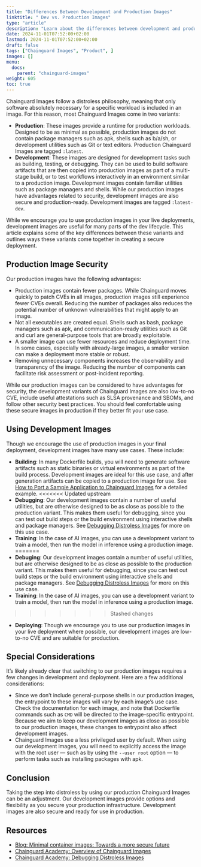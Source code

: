 ```yaml
---
title: "Differences Between Development and Production Images"
linktitle: " Dev vs. Production Images"
type: "article"
description: "Learn about the differences between development and production Chainguard Images"
date: 2024-11-01T07:52:00+02:00
lastmod: 2024-11-01T07:52:00+02:00
draft: false
tags: ["Chainguard Images", "Product", ]
images: []
menu:
  docs:
    parent: "chainguard-images"
weight: 605
toc: true
---
```


Chainguard Images follow a distroless philosophy, meaning that only software absolutely necessary for a specific workload is included in an image. For this reason, most Chainguard Images come in two variants:

- **Production**: These images provide a runtime for production workloads. Designed to be as minimal as possible, production images do not contain package managers such as apk, shells such as b/a/sh, or development utilities such as Git or text editors. Production Chainguard Images are tagged `:latest`.
- **Development**: These images are designed for development tasks such as building, testing, or debugging. They can be used to build software artifacts that are then copied into production images as part of a multi-stage build, or to test workflows interactively in an environment similar to a production image. Development images contain familiar utilities such as package managers and shells. While our production images have advantages related to security, development images are also secure and production-ready. Development images are tagged `:latest-dev`.

While we encourage you to use production images in your live deployments, development images are useful for many parts of the dev lifecycle. This article explains some of the key differences between these variants and outlines ways these variants come together in creating a secure deployment.

## Production Image Security

Our production images have the following advantages:

- Production images contain fewer packages. While Chainguard moves quickly to patch CVEs in all images, production images still experience fewer CVEs overall. Reducing the number of packages also reduces the potential number of unknown vulnerabilities that might apply to an image.
- Not all executables are created equal. Shells such as bash, package managers such as apk, and communication-ready utilities such as Git and curl are general-purpose tools that are broadly exploitable.
- A smaller image can use fewer resources and reduce deployment time. In some cases, especially with already-large images, a smaller version can make a deployment more stable or robust.
- Removing unnecessary components increases the observability and transparency of the image. Reducing the number of components can facilitate risk assessment or post-incident reporting.

While our production images can be considered to have advantages for security, the development variants of Chainguard Images are also low-to-no CVE, include useful attestations such as SLSA provenance and SBOMs, and follow other security best practices. You should feel comfortable using these secure images in production if they better fit your use case.

## Using Development Images

Though we encourage the use of production images in your final deployment, development images have many use cases. These include:

- **Building**: In many Dockerfile builds, you will need to generate software artifacts such as static binaries or virtual environments as part of the build process. Development images are ideal for this use case, and after generation artifacts can be copied to a production image for use. See [How to Port a Sample Application to Chainguard Images](/chainguard/migration/porting-apps-to-chainguard/) for a detailed example.
<<<<<<< Updated upstream
- **Debugging**: Our development images contain a number of useful utilities, but are otherwise designed to be as close as possible to the production variant. This makes them useful for debugging, since you can test out build steps or the build environment using interactive shells and package managers. See [Debugging Distroless Images](/chainguard/chainguard-images/debugging-distroless-images/) for more on this use case.
- **Training**: In the case of AI images, you can use a development variant to train a model, then run the model in inference using a production image.
=======
- **Debuging**: Our development images contain a number of useful utilities, but are otherwise designed to be as close as possible to the production variant. This makes them useful for debugging, since you can test out build steps or the build environment using interactive shells and package managers. See [Debugging Distroless Images](/chainguard/chainguard-images/debugging-distroless-images/) for more on this use case.
- **Training**: In the case of AI images, you can use a development variant to train a model, then run the model in inference using a production image.
>>>>>>> Stashed changes
- **Deploying**: Though we encourage you to use our production images in your live deployment where possible, our development images are low-to-no CVE and are suitable for production.

## Special Considerations

It’s likely already clear that switching to our production images requires a few changes in development and deployment. Here are a few additional considerations:

* Since we don’t include general-purpose shells in our production images, the entrypoint to these images will vary by each image’s use case. Check the documentation for each image, and note that Dockerfile commands such as `CMD` will be directed to the image-specific entrypoint. Because we aim to keep our development images as close as possible to our production images, these changes to entrypoint also affect development images.
* Chainguard Images use a less privileged user by default. When using our development images, you will need to explicitly access the image with the root user — such as by using the `--user root` option — to perform tasks such as installing packages with apk.

## Conclusion

Taking the step into distroless by using our production Chainguard Images can be an adjustment. Our development images provide options and flexibility as you secure your production infrastructure. Development images are also secure and ready for use in production.

## Resources

* [Blog: Minimal container images: Towards a more secure future](https://www.chainguard.dev/unchained/minimal-container-images-towards-a-more-secure-future)
* [Chainguard Academy: Overview of Chainguard Images](/chainguard/chainguard-images/overview#why-distroless)
* [Chainguard Academy: Debugging Distroless Images](/chainguard/chainguard-images/debugging-distroless-images/)

